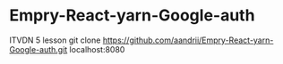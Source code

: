 # Empry-React-yarn-Google-auth
ITVDN 5 lesson
    git clone https://github.com/aandrii/Empry-React-yarn-Google-auth.git
localhost:8080
